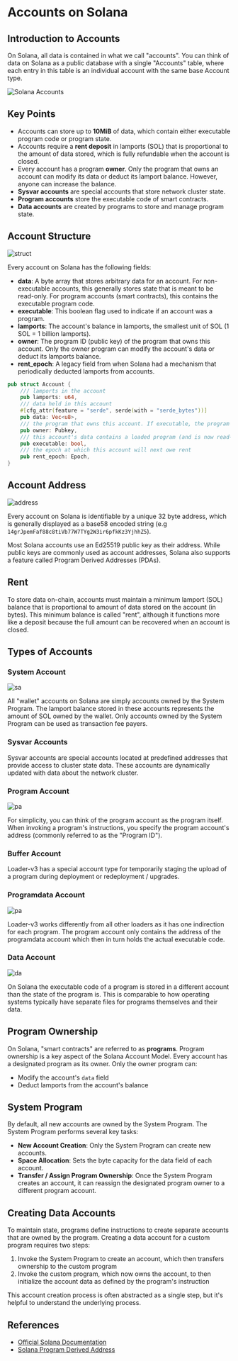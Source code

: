 # Accounts on Solana

## Introduction to Accounts

On Solana, all data is contained in what we call "accounts". You can think of data on Solana as a public database with a single "Accounts" table, where each entry in this table is an individual account with the same base Account type.

![Solana Accounts](https://solana.com/_next/image?url=%2Fassets%2Fdocs%2Fcore%2Faccounts%2Faccounts.png&w=1920&q=75)

## Key Points

- Accounts can store up to **10MiB** of data, which contain either executable program code or program state.
- Accounts require a **rent deposit** in lamports (SOL) that is proportional to the amount of data stored, which is fully refundable when the account is closed.
- Every account has a program **owner**. Only the program that owns an account can modify its data or deduct its lamport balance. However, anyone can increase the balance.
- **Sysvar accounts** are special accounts that store network cluster state.
- **Program accounts** store the executable code of smart contracts.
- **Data accounts** are created by programs to store and manage program state.

## Account Structure

![struct](https://solana.com/assets/docs/core/accounts/account-type.svg)

Every account on Solana has the following fields:

- **data**: A byte array that stores arbitrary data for an account. For non-executable accounts, this generally stores state that is meant to be read-only. For program accounts (smart contracts), this contains the executable program code.
- **executable**: This boolean flag used to indicate if an account was a program.
- **lamports**: The account's balance in lamports, the smallest unit of SOL (1 SOL = 1 billion lamports).
- **owner**: The program ID (public key) of the program that owns this account. Only the owner program can modify the account's data or deduct its lamports balance.
- **rent_epoch**: A legacy field from when Solana had a mechanism that periodically deducted lamports from accounts.

```rust
pub struct Account {
    /// lamports in the account
    pub lamports: u64,
    /// data held in this account
    #[cfg_attr(feature = "serde", serde(with = "serde_bytes"))]
    pub data: Vec<u8>,
    /// the program that owns this account. If executable, the program that loads this account.
    pub owner: Pubkey,
    /// this account's data contains a loaded program (and is now read-only)
    pub executable: bool,
    /// the epoch at which this account will next owe rent
    pub rent_epoch: Epoch,
}
```

## Account Address

![address](https://solana.com/assets/docs/core/accounts/account-address.svg)

Every account on Solana is identifiable by a unique 32 byte address, which is generally displayed as a base58 encoded string (e.g `14grJpemFaf88c8tiVb77W7TYg2W3ir6pfkKz3YjhhZ5`).

Most Solana accounts use an Ed25519 public key as their address. While public keys are commonly used as account addresses, Solana also supports a feature called Program Derived Addresses (PDAs).

## Rent

To store data on-chain, accounts must maintain a minimum lamport (SOL) balance that is proportional to amount of data stored on the account (in bytes). This minimum balance is called "rent", although it functions more like a deposit because the full amount can be recovered when an account is closed.

## Types of Accounts

### System Account

![sa](https://solana.com/assets/docs/core/accounts/system-account.svg)

All "wallet" accounts on Solana are simply accounts owned by the System Program. The lamport balance stored in these accounts represents the amount of SOL owned by the wallet. Only accounts owned by the System Program can be used as transaction fee payers.

### Sysvar Accounts

Sysvar accounts are special accounts located at predefined addresses that provide access to cluster state data. These accounts are dynamically updated with data about the network cluster.

### Program Account

![pa](https://solana.com/assets/docs/core/accounts/program-account-simple.svg)

For simplicity, you can think of the program account as the program itself. When invoking a program's instructions, you specify the program account's address (commonly referred to as the "Program ID").

### Buffer Account

Loader-v3 has a special account type for temporarily staging the upload of a program during deployment or redeployment / upgrades.

### Programdata Account

![pa](https://solana.com/assets/docs/core/accounts/program-account-expanded.svg)

Loader-v3 works differently from all other loaders as it has one indirection for each program. The program account only contains the address of the programdata account which then in turn holds the actual executable code.

### Data Account

![da](https://solana.com/assets/docs/core/accounts/data-account.svg)

On Solana the executable code of a program is stored in a different account than the state of the program is. This is comparable to how operating systems typically have separate files for programs themselves and their data.

## Program Ownership

On Solana, "smart contracts" are referred to as **programs**. Program ownership is a key aspect of the Solana Account Model. Every account has a designated program as its owner. Only the owner program can:
- Modify the account's `data` field
- Deduct lamports from the account's balance

## System Program

By default, all new accounts are owned by the System Program. The System Program performs several key tasks:
- **New Account Creation**: Only the System Program can create new accounts.
- **Space Allocation**: Sets the byte capacity for the data field of each account.
- **Transfer / Assign Program Ownership**: Once the System Program creates an account, it can reassign the designated program owner to a different program account.

## Creating Data Accounts

To maintain state, programs define instructions to create separate accounts that are owned by the program. Creating a data account for a custom program requires two steps:

1. Invoke the System Program to create an account, which then transfers ownership to the custom program
2. Invoke the custom program, which now owns the account, to then initialize the account data as defined by the program's instruction

This account creation process is often abstracted as a single step, but it's helpful to understand the underlying process.

## References

- [Official Solana Documentation](https://solana.com/docs/core/accounts)
- [Solana Program Derived Address](https://solana.com/docs/core/accounts/program-derived-address)
